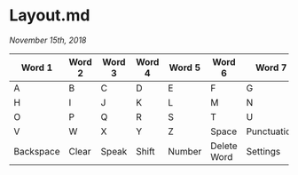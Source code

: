 # Layout.md
*November 15th, 2018*

Word 1 | Word 2 | Word 3 | Word 4 | Word 5 | Word 6 | Word 7
-------|--------|--------|--------|--------|--------|-------
A | B | C | D | E | F | G
H | I | J | K | L | M | N
O | P | Q | R | S | T | U
V | W | X | Y | Z | Space | Punctuation
Backspace | Clear | Speak | Shift | Number | Delete Word | Settings
